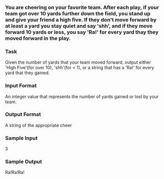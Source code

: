### You are cheering on your favorite team. After each play, if your team got over 10 yards further down the field, you stand up and give your friend a high five. If they don't move forward by at least a yard you stay quiet and say 'shh', and if they move forward 10 yards or less, you say 'Ra!' for every yard thay they moved forward in the play.
<h3>Task</h3>
<p>Given the number of yards that your team moved forward, output either 'High Five'(for over 10), 'shh'(for < 1), or a string that has a 'Ra!' for every yard that they gained.</p>
<h3>Input Format</h3>
<p>An integer value that represents the number of yards gained or lost by your team.</p>
<h3>Output Format</h3>
<p>A string of the appropriate cheer</p>
<h3>Sample Input</h3>
<p>3</p>
<h3>Sample Output</h3>
<p>Ra!Ra!Ra!</p>